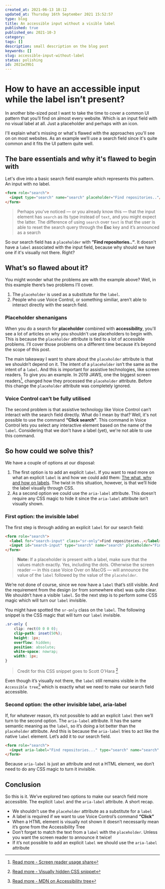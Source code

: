```yaml
---
created_at: 2021-06-13 18:12
updated_at: Thursday 16th September 2021 15:52:57
type: blog
title: An accessible input without a visible label
published: true
published_on: 2021-10-3
category: 
tags: []
description: small description on the blog post
keywords: []
slug: accessible-input-without-label
status: polishing
id: 2021w39b1
---
```


# How to have an accessible input while the label isn’t present?

In another bite-sized post I want to take the time to cover a common UI pattern that you’ll find on almost every website. Which is an input field with no visual label at all. Just a placeholder and perhaps with an icon. 

I'll explain what's missing or what's flawed with the approaches you'll see on on most websites. As an example we’ll use a search field since it's quite common and it fits the UI pattern quite well.

## The bare essentials and why it's flawed to begin with
Let's dive into a basic search field example which represents this pattern. An input with no label.

```html
<form role="search">
  <input type="search" name="search" placeholder="Find repositories.."/>
</form>
```

> Perhaps you've noticed — or you already know this — that the input element has `search` as its type instead of `text`, and you might expect the latter. The difference of using `search` over `text` is that the user is able to reset the search query through the **Esc** key and it’s announced as a search

So our search field has a `placeholder` with **”Find repositories..“**.  It doesn't have a `label` associated with the input field, because why should we have one if it's visually not there. Right?

## What’s so flawed about it?
You might wonder what the problems are with the example above? Well, in this example there’s two problems I’ll cover.

1. The `placeholder` is used as a substitute for the `label`.
2. People who use Voice Control, or something similiar, aren’t able to interact directly with the search field.

### Placeholder shenanigans
When you do a search for **placeholder** combined with **accessibility**, you'll see a lot of articles on why you shouldn't use placeholders to begin with. This is because the `placeholder` attribute is tied to a lot of accessible problems. I’ll cover those problems on a different time because it’s beyond the scope of this post. 

The main takeaway I want to share about the `placeholder` attribute is that we shouldn’t depend on it. The intent of a `placeholder` isn’t the same as the intent of a `label`. And this is important for assistive technologies, like screen readers. To give you an example. In 2019 JAWS, one the biggest screen readers[^1], changed how they processed the `placeholder` attribute. Before this change the `placeholder` attribute was completely ignored.

### Voice Control can’t be fully utilised 
The second problem is that assistive technology like Voice Control can’t interact with the search field directly. What do I mean by that? Well, it's not possible to use the command **“Click search”**. This command in Voice Control lets you select any interactive element based on the name of the `label`. Considering that we don't have a label (yet), we're not able to use this command.

## So how could we solve this?
We have a couple of options at our disposal:

1. The first option is to add an explicit `label`. If you want to read more on what an explicit `label` is and how we could add them: [The what, why and how on labels](https://www.beingfrankly.nl/blog/the-what-why-and-how-behind-labels).  The twist in this situation, however, is that we’ll hide the label visually through CSS.
2. As a second option we could use the  `aria-label` attribute. This doesn’t require any CSS magic to hide it since the `aria-label` attribute isn’t visually shown.

### First option: the invisible label
The first step is through adding an explicit `label` for our search field:
```html
<form role="search">
  <label for="search-input" class="sr-only">Find repositories..</label>
  <input id="search-input" type="search" name="search" placeholder="Find repositories.."/>
</form>
```

> **Note:** If a placeholder is present with a label, make sure that the values match exactly. Yes, including the dots. Otherwise the screen reader — in this case Voice Over on MacOS — will announce the value of the `label` followed by the value of the `placeholder`.

We’re not done of course, since we now have a `label` that’s still visible. And the requirement from the design (or from somewhere else) was quite clear. We shouldn’t have a visible `label`. So the next step is to perform some CSS magic which will turn our `label` invisible.

You might have spotted the `sr-only` class on the `label`. The following snippet is the CSS magic that will turn our `label` invisible.

```css
.sr-only { 
	clip: rect(0 0 0 0);
	clip-path: inset(50%);
	height: 1px;
	overflow: hidden;
	position: absolute;
	white-space: nowrap;
	width: 1px;
}
```
> Credit for this CSS snippet goes to Scott O'Hara [^2]

Even though it’s visually not there, the `label` still remains visible in the `Accessible tree`[^3] which is exactly what we need to make our search field accessible. 

### Second option: the other invisible label, aria-label
If, for whatever reason, it’s not possible to add an explicit `label` then we’ll turn to the second option. The `aria-label` attribute. It has the same semantic meaning as the `label`, so it’s doing a lot better than the `placeholder` attribute. And this is because the `aria-label` tries to act like the native `label` element. Let’s add it to our search field.

```html
<form role="search">
  <input aria-label="Find repositories..." type="search" name="search" placeholder="Find repositories.."/>
</form>
```

Because `aria-label` is just an attribute and not a HTML element, we don’t need to do any CSS magic to turn it invisible. 

## Conclusion
So this is it. We’ve explored two options to make our search field more accessible. The explicit `label` and the `aria-label` attribute. A short recap.

- We shouldn’t use the `placeholder` attribute as a substitute for a `label`
- A label is required if we want to use Voice Control’s command **“Click”**
- When a HTML element is visually not shown it doesn’t necessarily mean it’s gone from the Accessibility Tree
- Don’t forget to match the text from a `label` with the `placeholder`. Unless you want the screen reader to announce it twice!
- If it’s not possible to add an explicit `label` we should use the `aria-label` attribute

[^1]: [Read more - Screen reader usage share]( https://webaim.org/projects/screenreadersurvey9/#primary)
[^2]: [Read more - Visually hidden CSS snippet](https://www.scottohara.me/blog/2017/04/14/inclusively-hidden.html)
[^3]:[Read more - MDN on Accessibility tree](https://developer.mozilla.org/en-US/docs/Glossary/Accessibility_tree)
